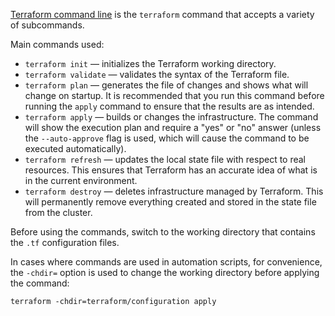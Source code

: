 [Terraform command line](https://www.terraform.io/cli/commands) is the `terraform` command that accepts a variety of subcommands.

Main commands used:

- `terraform init` — initializes the Terraform working directory.
- `terraform validate` — validates the syntax of the Terraform file.
- `terraform plan` — generates the file of changes and shows what will change on startup. It is recommended that you run this command before running the `apply` command to ensure that the results are as intended.
- `terraform apply` — builds or changes the infrastructure. The command will show the execution plan and require a "yes" or "no" answer (unless the `--auto-approve` flag is used, which will cause the command to be executed automatically).
- `terraform refresh` — updates the local state file with respect to real resources. This ensures that Terraform has an accurate idea of what is in the current environment.
- `terraform destroy` — deletes infrastructure managed by Terraform. This will permanently remove everything created and stored in the state file from the cluster.

Before using the commands, switch to the working directory that contains the `.tf` configuration files.

In cases where commands are used in automation scripts, for convenience, the `-chdir=` option is used to change the working directory before applying the command:

```console
terraform -chdir=terraform/configuration apply
```
